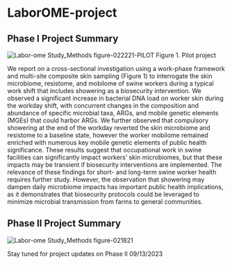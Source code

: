 # LaborOME-project


## Phase I Project Summary
![Labor-ome Study_Methods figure-022221-PILOT](https://github.com/IS233489/LaborOME-project/logos/Labor-omeStudy_Methodsfigure-022221-PILOT.jpg) Figure 1. Pilot project

We report on a cross-sectional investigation using a work-phase framework and multi-site composite skin sampling (Figure 1) to interrogate the skin microbiome, resistome, and mobilome of swine workers during a typical work shift that includes showering as a biosecurity intervention. We observed a significant increase in bacterial DNA load on worker skin during the workday shift, with concurrent changes in the composition and abundance of specific microbial taxa, ARGs, and mobile genetic elements (MGEs) that could harbor ARGs. We further observed that compulsory showering at the end of the workday reverted the skin microbiome and resistome to a baseline state, however the worker mobilome remained enriched with numerous key mobile genetic elements of public health significance. These results suggest that occupational work in swine facilities can significantly impact workers’ skin microbiomes, but that these impacts may be transient if biosecurity interventions are implemented. The relevance of these findings for short- and long-term swine worker health requires further study. However, the observation that showering may dampen daily microbiome impacts has important public health implications, as it demonstrates that biosecurity protocols could be leveraged to minimize microbial transmission from farms to general communities.

## Phase II Project Summary
![Labor-ome Study_Methods figure-021821](https://github.com/IS233489/LaborOME-project/logos/Labor-omeStudy_Methodsfigure-021821.jpg)

Stay tuned for project updates on Phase II 09/13/2023
